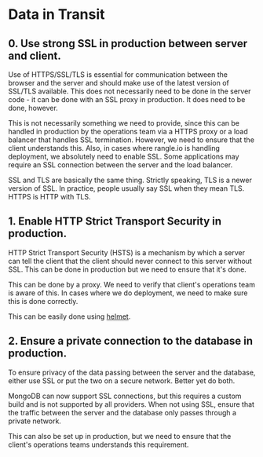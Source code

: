 # Data in Transit

## 0. Use strong SSL in production between server and client.

Use of HTTPS/SSL/TLS is essential for communication between the browser and
the server and should make use of the latest version of SSL/TLS available.
This does not necessarily need to be done in the server code - it can be done
with an SSL proxy in production. It does need to be done, however.

This is not necessarily something we need to provide, since this can be
handled in production by the operations team via a HTTPS proxy or a load
balancer that handles SSL termination. However, we need to ensure that the
client understands this. Also, in cases where rangle.io is handling
deployment, we absolutely need to enable SSL. Some applications may require an
SSL connection between the server and the load balancer.

SSL and TLS are basically the same thing. Strictly speaking, TLS is a
newer version of SSL. In practice, people usually say SSL when they mean TLS.
HTTPS is HTTP with TLS.



## 1. Enable HTTP Strict Transport Security in production.

HTTP Strict Transport Security (HSTS) is a mechanism by which a server can
tell the client that the client should never connect to this server without
SSL. This can be done in production but we need to ensure that it's done.

This can be done by a proxy. We need to verify that client's operations team
is aware of this. In cases where we do deployment, we need to make sure this
is done correctly.

This can be easily done using [helmet](https://github.com/helmetjs/hsts).



## 2. Ensure a private connection to the database in production.

To ensure privacy of the data passing between the server and the database,
either use SSL or put the two on a secure network. Better yet do both.

MongoDB can now support SSL connections, but this requires a custom build and
is not supported by all providers. When not using SSL, ensure that the traffic
between the server and the database only passes through a private network.

This can also be set up in production, but we need to ensure that the client's
operations teams understands this requirement.
